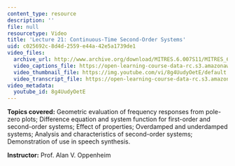 ```yaml
---
content_type: resource
description: ''
file: null
resourcetype: Video
title: 'Lecture 21: Continuous-Time Second-Order Systems'
uid: c025692c-8d4d-2559-e44a-42e5a1739de1
video_files:
  archive_url: http://www.archive.org/download/MITRES.6.007S11/MITRES_6-007S11lec21_300k.mp4
  video_captions_file: https://open-learning-course-data-rc.s3.amazonaws.com/res-6-007-signals-and-systems-spring-2011/881b59ca970f5f78b48705aeaf6455db_8g4UudyOetE.vtt
  video_thumbnail_file: https://img.youtube.com/vi/8g4UudyOetE/default.jpg
  video_transcript_file: https://open-learning-course-data-rc.s3.amazonaws.com/res-6-007-signals-and-systems-spring-2011/95e0fa594977ac84083bd2a6a0c3822a_8g4UudyOetE.pdf
video_metadata:
  youtube_id: 8g4UudyOetE
---
```


**Topics covered:** Geometric evaluation of frequency responses from pole-zero plots; Difference equation and system function for first-order and second-order systems; Effect of properties; Overdamped and underdamped systems; Analysis and characteristics of second-order systems; Demonstration of use in speech synthesis.

**Instructor:** Prof. Alan V. Oppenheim